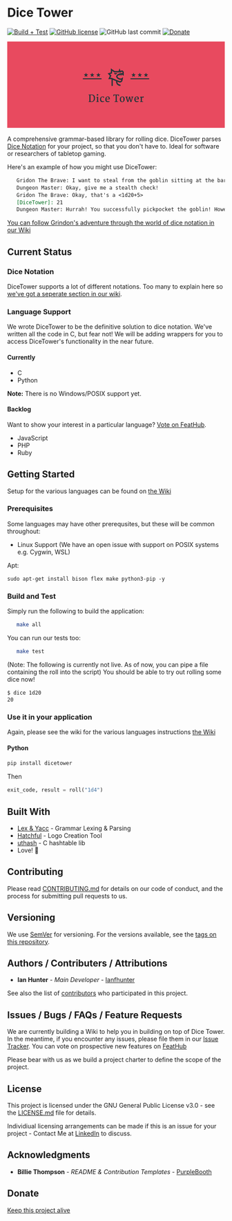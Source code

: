 # Dice Tower
[![Build + Test](https://github.com/ianfhunter/DiceTower/actions/workflows/c-cpp.yml/badge.svg)](https://github.com/ianfhunter/DiceTower/actions/workflows/c-cpp.yml) [![GitHub license](https://img.shields.io/github/license/ianfhunter/dice-tower.svg)](https://github.com/ianfhunter/dice-tower/blob/master/LICENSE)
![GitHub last commit](https://img.shields.io/github/last-commit/ianfhunter/dice-tower.svg)  [![Donate](https://img.shields.io/badge/Donate-Paypal-yellow.svg)](https://paypal.me/ianfhunter)

<p align="center">
<img src="media/logo.png" height="200">
</p>

A comprehensive grammar-based library for rolling dice. DiceTower parses [Dice Notation](https://en.wikipedia.org/wiki/Dice_notation) for your project, so that you don't have to. Ideal for software or researchers of tabletop gaming.

Here's an example of how you might use DiceTower:
```markdown
   Gridon The Brave: I want to steal from the goblin sitting at the bar.
   Dungeon Master: Okay, give me a stealth check!
   Gridon The Brave: Okay, that's a <1d20+5>
   [DiceTower]: 21
   Dungeon Master: Hurrah! You successfully pickpocket the goblin! However, all he had in there were some crummy dice...
```

[You can follow Grindon's adventure through the world of dice notation in our Wiki](https://github.com/ianfhunter/dice-tower/wiki/Dice-Roll-Syntaxes)

## Current Status

### Dice Notation
DiceTower supports a lot of different notations. Too many to explain here so [we've got a seperate section in our wiki](https://github.com/ianfhunter/dice-tower/wiki/Dice-Roll-Syntaxes).

### Language Support

We wrote DiceTower to be the definitive solution to dice notation. We've written all the code in C, but fear not! We will be adding wrappers for you to access DiceTower's functionality in the near future.

#### Currently
- C
- Python

**Note:** There is no Windows/POSIX support yet.

#### Backlog
Want to show your interest in a particular language? [Vote on FeatHub](https://feathub.com/ianfhunter/dice).

 - JavaScript
 - PHP
 - Ruby

## Getting Started

Setup for the various languages can be found on [the Wiki](https://github.com/ianfhunter/dice-tower/wiki)

### Prerequisites

Some languages may have other prerequsites, but these will be common throughout:

- Linux Support (We have an open issue with support on POSIX systems e.g. Cygwin, WSL)

Apt:
```
sudo apt-get install bison flex make python3-pip -y
```

### Build and Test

Simply run the following to build the application:
```bash
   make all
```

You can run our tests too:
```bash
   make test
```


(Note: The following is currently not live. As of now, you can pipe a file containing the roll into the script)
You should be able to try out rolling some dice now!
```
$ dice 1d20
20
```

### Use it in your application
Again, please see the wiki for the various languages instructions [the Wiki](https://github.com/ianfhunter/dice-tower/wiki)

#### Python

```bash
pip install dicetower
```

Then
```python
exit_code, result = roll("1d4")
```


## Built With

* [Lex & Yacc](http://dinosaur.compilertools.net/) - Grammar Lexing & Parsing
* [Hatchful](https://hatchful.shopify.com/onboarding/select-logo) - Logo Creation Tool
* [uthash](https://troydhanson.github.io/uthash/userguide.html) - C hashtable lib
* Love! 💖

## Contributing

Please read [CONTRIBUTING.md](CONTRIBUTING.md) for details on our code of conduct, and the process for submitting pull requests to us.

## Versioning

We use [SemVer](http://semver.org/) for versioning. For the versions available, see the [tags on this repository](https://github.com/ianfhunter/dice-tower/tags).

## Authors / Contributers / Attributions

* **Ian Hunter** - *Main Developer* - [Ianfhunter](https://github.com/ianfhunter/)

See also the list of [contributors](https://github.com/ianfhunter/dice-tower/contributors) who participated in this project.

## Issues / Bugs / FAQs / Feature Requests

We are currently building a Wiki to help you in building on top of Dice Tower.
In the meantime, if you encounter any issues, please file them in our [Issue Tracker](https://github.com/ianfhunter/dice-tower/issues).
You can vote on prospective new features on [FeatHub](https://feathub.com/ianfhunter/dice)

Please bear with us as we build a project charter to define the scope of the project.

## License

This project is licensed under the GNU General Public License v3.0 - see the [LICENSE.md](LICENSE.md) file for details.

Individiual licensing arrangements can be made if this is an issue for your project - Contact Me at [LinkedIn](https://www.linkedin.com/in/ianfhunter) to discuss.

## Acknowledgments

* **Billie Thompson** - *README & Contribution Templates* - [PurpleBooth](https://github.com/PurpleBooth)

## Donate

[Keep this project alive](https://paypal.me/ianfhunter)
